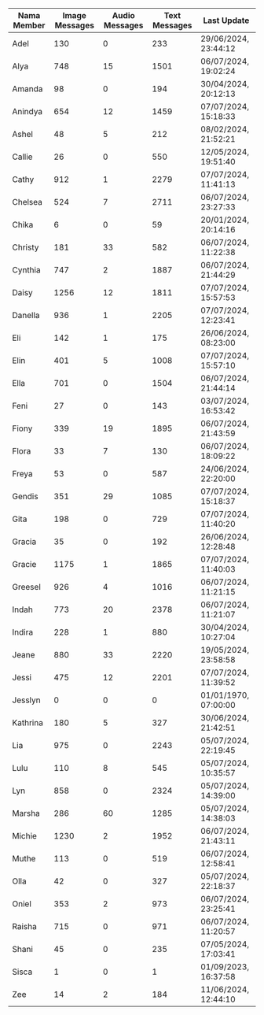 | Nama Member | Image Messages | Audio Messages | Text Messages | Last Update |
| ------ | -------------- | -------------- | ------------- | ------------ |
| Adel | 130 | 0 | 233 | 29/06/2024, 23:44:12 |
| Alya | 748 | 15 | 1501 | 06/07/2024, 19:02:24 |
| Amanda | 98 | 0 | 194 | 30/04/2024, 20:12:13 |
| Anindya | 654 | 12 | 1459 | 07/07/2024, 15:18:33 |
| Ashel | 48 | 5 | 212 | 08/02/2024, 21:52:21 |
| Callie | 26 | 0 | 550 | 12/05/2024, 19:51:40 |
| Cathy | 912 | 1 | 2279 | 07/07/2024, 11:41:13 |
| Chelsea | 524 | 7 | 2711 | 06/07/2024, 23:27:33 |
| Chika | 6 | 0 | 59 | 20/01/2024, 20:14:16 |
| Christy | 181 | 33 | 582 | 06/07/2024, 11:22:38 |
| Cynthia | 747 | 2 | 1887 | 06/07/2024, 21:44:29 |
| Daisy | 1256 | 12 | 1811 | 07/07/2024, 15:57:53 |
| Danella | 936 | 1 | 2205 | 07/07/2024, 12:23:41 |
| Eli | 142 | 1 | 175 | 26/06/2024, 08:23:00 |
| Elin | 401 | 5 | 1008 | 07/07/2024, 15:57:10 |
| Ella | 701 | 0 | 1504 | 06/07/2024, 21:44:14 |
| Feni | 27 | 0 | 143 | 03/07/2024, 16:53:42 |
| Fiony | 339 | 19 | 1895 | 06/07/2024, 21:43:59 |
| Flora | 33 | 7 | 130 | 06/07/2024, 18:09:22 |
| Freya | 53 | 0 | 587 | 24/06/2024, 22:20:00 |
| Gendis | 351 | 29 | 1085 | 07/07/2024, 15:18:37 |
| Gita | 198 | 0 | 729 | 07/07/2024, 11:40:20 |
| Gracia | 35 | 0 | 192 | 26/06/2024, 12:28:48 |
| Gracie | 1175 | 1 | 1865 | 07/07/2024, 11:40:03 |
| Greesel | 926 | 4 | 1016 | 06/07/2024, 11:21:15 |
| Indah | 773 | 20 | 2378 | 06/07/2024, 11:21:07 |
| Indira | 228 | 1 | 880 | 30/04/2024, 10:27:04 |
| Jeane | 880 | 33 | 2220 | 19/05/2024, 23:58:58 |
| Jessi | 475 | 12 | 2201 | 07/07/2024, 11:39:52 |
| Jesslyn | 0 | 0 | 0 | 01/01/1970, 07:00:00 |
| Kathrina | 180 | 5 | 327 | 30/06/2024, 21:42:51 |
| Lia | 975 | 0 | 2243 | 05/07/2024, 22:19:45 |
| Lulu | 110 | 8 | 545 | 05/07/2024, 10:35:57 |
| Lyn | 858 | 0 | 2324 | 05/07/2024, 14:39:00 |
| Marsha | 286 | 60 | 1285 | 05/07/2024, 14:38:03 |
| Michie | 1230 | 2 | 1952 | 06/07/2024, 21:43:11 |
| Muthe | 113 | 0 | 519 | 06/07/2024, 12:58:41 |
| Olla | 42 | 0 | 327 | 05/07/2024, 22:18:37 |
| Oniel | 353 | 2 | 973 | 06/07/2024, 23:25:41 |
| Raisha | 715 | 0 | 971 | 06/07/2024, 11:20:57 |
| Shani | 45 | 0 | 235 | 07/05/2024, 17:03:41 |
| Sisca | 1 | 0 | 1 | 01/09/2023, 16:37:58 |
| Zee | 14 | 2 | 184 | 11/06/2024, 12:44:10 |
